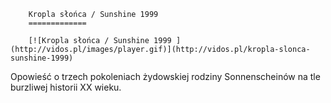 
        Kropla słońca / Sunshine 1999 
        =============
        
        [![Kropla słońca / Sunshine 1999 ](http://vidos.pl/images/player.gif)](http://vidos.pl/kropla-slonca-sunshine-1999)
        
        
 Opowieść o trzech pokoleniach żydowskiej rodziny Sonnenscheinów na tle burzliwej historii XX wieku.
    